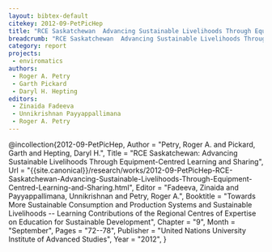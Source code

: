 ```yaml
---
layout: bibtex-default
citekey: 2012-09-PetPicHep
title: "RCE Saskatchewan  Advancing Sustainable Livelihoods Through Equipment-Centred Learning and Sharing (2012)"
breadcrumb: "RCE Saskatchewan  Advancing Sustainable Livelihoods Through Equipment-Centred Learning and Sharing (2012)"
category: report
projects:
 - enviromatics
authors:
 - Roger A. Petry
 - Garth Pickard
 - Daryl H. Hepting
editors:
 - Zinaida Fadeeva
 - Unnikrishnan Payyappallimana
 - Roger A. Petry
---
```

@incollection{2012-09-PetPicHep,
	Author =  "Petry, Roger A. and Pickard, Garth and Hepting, Daryl H.",
	Title =  "RCE Saskatchewan: Advancing Sustainable Livelihoods Through Equipment-Centred Learning and Sharing",
	Url = \"{{site.canonical}}/research/works/2012-09-PetPicHep-RCE-Saskatchewan-Advancing-Sustainable-Livelihoods-Through-Equipment-Centred-Learning-and-Sharing.html\",
	Editor =  "Fadeeva, Zinaida and Payyappallimana, Unnikrishnan and Petry, Roger A.",
	Booktitle =  "Towards More Sustainable Consumption and Production Systems and Sustainable Livelihoods -- Learning Contributions of the Regional Centres of Expertise on Education for Sustainable Development",
	Chapter =  "9",
	Month =  "September",
	Pages =  "72--78",
	Publisher =  "United Nations University Institute of Advanced Studies",
	Year =  "2012",
}
